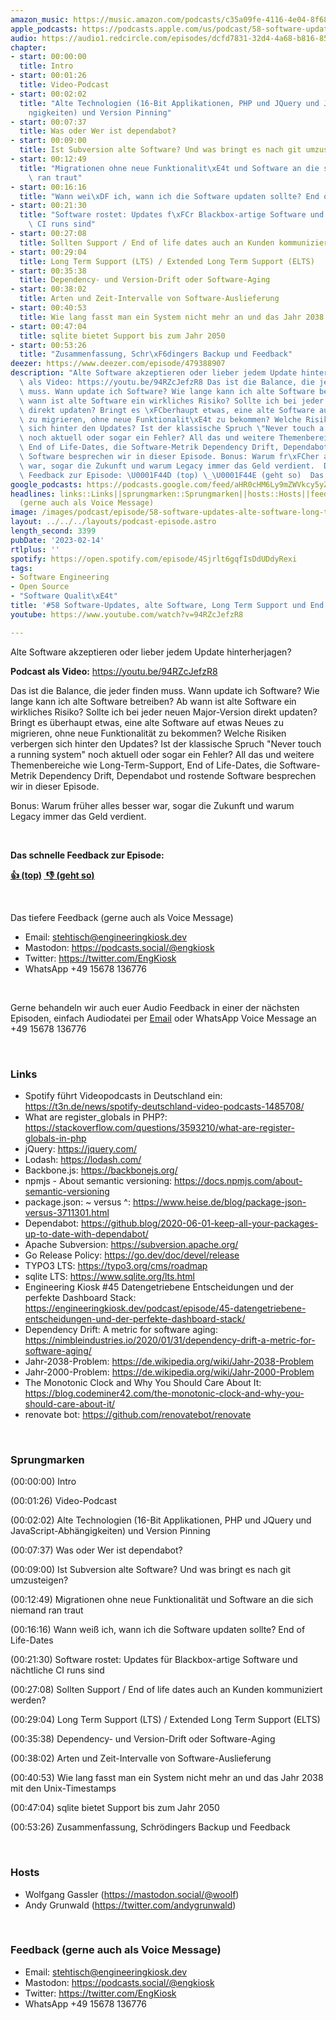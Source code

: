 ```yaml
---
amazon_music: https://music.amazon.com/podcasts/c35a09fe-4116-4e04-8f68-77d61b112e46/episodes/25f0de6f-917e-4fce-979c-23c4d83483bd/engineering-kiosk-58-software-updates-alte-software-long-term-support-und-end-of-life-dates
apple_podcasts: https://podcasts.apple.com/us/podcast/58-software-updates-alte-software-long-term-support/id1603082924?i=1000599470372&uo=4
audio: https://audio1.redcircle.com/episodes/dcfd7831-32d4-4a68-b816-85636ed618e9/stream.mp3
chapter:
- start: 00:00:00
  title: Intro
- start: 00:01:26
  title: Video-Podcast
- start: 00:02:02
  title: "Alte Technologien (16-Bit Applikationen, PHP und JQuery und JavaScript-Abh\xE4\
    ngigkeiten) und Version Pinning"
- start: 00:07:37
  title: Was oder Wer ist dependabot?
- start: 00:09:00
  title: Ist Subversion alte Software? Und was bringt es nach git umzusteigen?
- start: 00:12:49
  title: "Migrationen ohne neue Funktionalit\xE4t und Software an die sich niemand\
    \ ran traut"
- start: 00:16:16
  title: "Wann wei\xDF ich, wann ich die Software updaten sollte? End of Life-Dates"
- start: 00:21:30
  title: "Software rostet: Updates f\xFCr Blackbox-artige Software und n\xE4chtliche\
    \ CI runs sind"
- start: 00:27:08
  title: Sollten Support / End of life dates auch an Kunden kommuniziert werden?
- start: 00:29:04
  title: Long Term Support (LTS) / Extended Long Term Support (ELTS)
- start: 00:35:38
  title: Dependency- und Version-Drift oder Software-Aging
- start: 00:38:02
  title: Arten und Zeit-Intervalle von Software-Auslieferung
- start: 00:40:53
  title: Wie lang fasst man ein System nicht mehr an und das Jahr 2038 mit den Unix-Timestamps
- start: 00:47:04
  title: sqlite bietet Support bis zum Jahr 2050
- start: 00:53:26
  title: "Zusammenfassung, Schr\xF6dingers Backup und Feedback"
deezer: https://www.deezer.com/episode/479388907
description: "Alte Software akzeptieren oder lieber jedem Update hinterherjagen? Podcast\
  \ als Video: https://youtu.be/94RZcJefzR8 Das ist die Balance, die jeder finden\
  \ muss. Wann update ich Software? Wie lange kann ich alte Software betreiben? Ab\
  \ wann ist alte Software ein wirkliches Risiko? Sollte ich bei jeder neuen Major-Version\
  \ direkt updaten? Bringt es \xFCberhaupt etwas, eine alte Software auf etwas Neues\
  \ zu migrieren, ohne neue Funktionalit\xE4t zu bekommen? Welche Risiken verbergen\
  \ sich hinter den Updates? Ist der klassische Spruch \"Never touch a running system\"\
  \ noch aktuell oder sogar ein Fehler? All das und weitere Themenbereiche wie Long-Term-Support,\
  \ End of Life-Dates, die Software-Metrik Dependency Drift, Dependabot und rostende\
  \ Software besprechen wir in dieser Episode. Bonus: Warum fr\xFCher alles besser\
  \ war, sogar die Zukunft und warum Legacy immer das Geld verdient.  Das schnelle\
  \ Feedback zur Episode: \U0001F44D (top) \_\U0001F44E (geht so)  Das tiefere"
google_podcasts: https://podcasts.google.com/feed/aHR0cHM6Ly9mZWVkcy5yZWRjaXJjbGUuY29tLzBlY2ZkZmQ3LWZkYTEtNGMzZC05NTE1LTQ3NjcyN2Y5ZGY1ZQ/episode/M2M4YmIxYmEtNmFjNi00ZWE5LWIzNzUtOTM1NTAxM2FjOTE4?sa=X&ved=2ahUKEwis0vGZzpT9AhW0CVkFHQrTAeoQkfYCegQIARAF
headlines: links::Links||sprungmarken::Sprungmarken||hosts::Hosts||feedback-gerne-auch-als-voice-message::Feedback
  (gerne auch als Voice Message)
image: /images/podcast/episode/58-software-updates-alte-software-long-term-support-und-end-of-life-dates.jpg
layout: ../../../layouts/podcast-episode.astro
length_second: 3399
pubDate: '2023-02-14'
rtlplus: ''
spotify: https://open.spotify.com/episode/4Sjrlt6gqfIsDdUDdyRexi
tags:
- Software Engineering
- Open Source
- "Software Qualit\xE4t"
title: '#58 Software-Updates, alte Software, Long Term Support und End of Life-Dates'
youtube: https://www.youtube.com/watch?v=94RZcJefzR8

---
```

<p>Alte Software akzeptieren oder lieber jedem Update hinterherjagen?</p><p><strong>Podcast als Video:</strong><span> </span><a href="https://youtu.be/94RZcJefzR8" rel="nofollow">https://youtu.be/94RZcJefzR8</a></p><p>Das ist die Balance, die jeder finden muss. Wann update ich Software? Wie lange kann ich alte Software betreiben? Ab wann ist alte Software ein wirkliches Risiko? Sollte ich bei jeder neuen Major-Version direkt updaten? Bringt es überhaupt etwas, eine alte Software auf etwas Neues zu migrieren, ohne neue Funktionalität zu bekommen? Welche Risiken verbergen sich hinter den Updates? Ist der klassische Spruch &#34;Never touch a running system&#34; noch aktuell oder sogar ein Fehler? All das und weitere Themenbereiche wie Long-Term-Support, End of Life-Dates, die Software-Metrik Dependency Drift, Dependabot und rostende Software besprechen wir in dieser Episode.</p><p>Bonus: Warum früher alles besser war, sogar die Zukunft und warum Legacy immer das Geld verdient.</p><p><br></p><p><strong>Das schnelle Feedback zur Episode:</strong></p><p><a href="https://api.openpodcast.dev/feedback/58/upvote" rel="nofollow"><strong>👍 (top)</strong></a><strong> </strong><a href="https://api.openpodcast.dev/feedback/18/downvote" rel="nofollow"><strong> </strong></a><a href="https://api.openpodcast.dev/feedback/58/downvote" rel="nofollow"><strong>👎 (geht so)</strong></a></p><p><br></p><p>Das tiefere Feedback (gerne auch als Voice Message)</p><ul><li>Email: <a href="mailto:stehtisch@engineeringkiosk.dev" rel="nofollow">stehtisch@engineeringkiosk.dev</a></li><li>Mastodon: <a href="https://podcasts.social/@engkiosk" rel="nofollow">https://podcasts.social/@engkiosk</a></li><li>Twitter: <a href="https://twitter.com/EngKiosk" rel="nofollow">https://twitter.com/EngKiosk</a></li><li>WhatsApp +49 15678 136776</li></ul><p><br></p><p>Gerne behandeln wir auch euer Audio Feedback in einer der nächsten Episoden, einfach Audiodatei per <a href="https://engineeringkiosk.dev/kontakt/">Email</a> oder WhatsApp Voice Message an +49 15678 136776</p><p><br></p><h3 id="links">Links</h3><ul><li>Spotify führt Videopodcasts in Deutschland ein: <a href="https://t3n.de/news/spotify-deutschland-video-podcasts-1485708/" rel="nofollow">https://t3n.de/news/spotify-deutschland-video-podcasts-1485708/</a></li><li>What are register_globals in PHP?: <a href="https://stackoverflow.com/questions/3593210/what-are-register-globals-in-php" rel="nofollow">https://stackoverflow.com/questions/3593210/what-are-register-globals-in-php</a></li><li>jQuery: <a href="https://jquery.com/" rel="nofollow">https://jquery.com/</a></li><li>Lodash: <a href="https://lodash.com/" rel="nofollow">https://lodash.com/</a></li><li>Backbone.js: <a href="https://backbonejs.org/" rel="nofollow">https://backbonejs.org/</a></li><li>npmjs - About semantic versioning: <a href="https://docs.npmjs.com/about-semantic-versioning" rel="nofollow">https://docs.npmjs.com/about-semantic-versioning</a></li><li>package.json: ~ versus ^: <a href="https://www.heise.de/blog/package-json-versus-3711301.html" rel="nofollow">https://www.heise.de/blog/package-json-versus-3711301.html</a></li><li>Dependabot: <a href="https://github.blog/2020-06-01-keep-all-your-packages-up-to-date-with-dependabot/" rel="nofollow">https://github.blog/2020-06-01-keep-all-your-packages-up-to-date-with-dependabot/</a></li><li>Apache Subversion: <a href="https://subversion.apache.org/" rel="nofollow">https://subversion.apache.org/</a></li><li>Go Release Policy: <a href="https://go.dev/doc/devel/release" rel="nofollow">https://go.dev/doc/devel/release</a></li><li>TYPO3 LTS: <a href="https://typo3.org/cms/roadmap" rel="nofollow">https://typo3.org/cms/roadmap</a></li><li>sqlite LTS: <a href="https://www.sqlite.org/lts.html" rel="nofollow">https://www.sqlite.org/lts.html</a></li><li>Engineering Kiosk #45 Datengetriebene Entscheidungen und der perfekte Dashboard Stack: <a href="https://engineeringkiosk.dev/podcast/episode/45-datengetriebene-entscheidungen-und-der-perfekte-dashboard-stack/">https://engineeringkiosk.dev/podcast/episode/45-datengetriebene-entscheidungen-und-der-perfekte-dashboard-stack/</a></li><li>Dependency Drift: A metric for software aging: <a href="https://nimbleindustries.io/2020/01/31/dependency-drift-a-metric-for-software-aging/" rel="nofollow">https://nimbleindustries.io/2020/01/31/dependency-drift-a-metric-for-software-aging/</a></li><li>Jahr-2038-Problem: <a href="https://de.wikipedia.org/wiki/Jahr-2038-Problem" rel="nofollow">https://de.wikipedia.org/wiki/Jahr-2038-Problem</a></li><li>Jahr-2000-Problem: <a href="https://de.wikipedia.org/wiki/Jahr-2000-Problem" rel="nofollow">https://de.wikipedia.org/wiki/Jahr-2000-Problem</a></li><li>The Monotonic Clock and Why You Should Care About It: <a href="https://blog.codeminer42.com/the-monotonic-clock-and-why-you-should-care-about-it/" rel="nofollow">https://blog.codeminer42.com/the-monotonic-clock-and-why-you-should-care-about-it/</a></li><li>renovate bot: <a href="https://github.com/renovatebot/renovate" rel="nofollow">https://github.com/renovatebot/renovate</a></li></ul><p><br></p><h3 id="sprungmarken">Sprungmarken</h3><p>(00:00:00) Intro</p><p>(00:01:26) Video-Podcast</p><p>(00:02:02) Alte Technologien (16-Bit Applikationen, PHP und JQuery und JavaScript-Abhängigkeiten) und Version Pinning</p><p>(00:07:37) Was oder Wer ist dependabot?</p><p>(00:09:00) Ist Subversion alte Software? Und was bringt es nach git umzusteigen?</p><p>(00:12:49) Migrationen ohne neue Funktionalität und Software an die sich niemand ran traut</p><p>(00:16:16) Wann weiß ich, wann ich die Software updaten sollte? End of Life-Dates</p><p>(00:21:30) Software rostet: Updates für Blackbox-artige Software und nächtliche CI runs sind</p><p>(00:27:08) Sollten Support / End of life dates auch an Kunden kommuniziert werden?</p><p>(00:29:04) Long Term Support (LTS) / Extended Long Term Support (ELTS)</p><p>(00:35:38) Dependency- und Version-Drift oder Software-Aging</p><p>(00:38:02) Arten und Zeit-Intervalle von Software-Auslieferung</p><p>(00:40:53) Wie lang fasst man ein System nicht mehr an und das Jahr 2038 mit den Unix-Timestamps</p><p>(00:47:04) sqlite bietet Support bis zum Jahr 2050</p><p>(00:53:26) Zusammenfassung, Schrödingers Backup und Feedback</p><p><br></p><h3 id="hosts">Hosts</h3><ul><li>Wolfgang Gassler (<a href="https://mastodon.social/@woolf" rel="nofollow">https://mastodon.social/@woolf</a>)</li><li>Andy Grunwald (<a href="https://twitter.com/andygrunwald" rel="nofollow">https://twitter.com/andygrunwald</a>)</li></ul><p><br></p><h3 id="feedback-gerne-auch-als-voice-message">Feedback (gerne auch als Voice Message)</h3><ul><li>Email: <a href="mailto:stehtisch@engineeringkiosk.dev" rel="nofollow">stehtisch@engineeringkiosk.dev</a></li><li>Mastodon: <a href="https://podcasts.social/@engkiosk" rel="nofollow">https://podcasts.social/@engkiosk</a></li><li>Twitter: <a href="https://twitter.com/EngKiosk" rel="nofollow">https://twitter.com/EngKiosk</a></li><li>WhatsApp +49 15678 136776</li></ul>